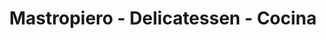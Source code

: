 ---
title: "Mastropiero - Delicatessen - Cocina"
url: /quito/mastropiero-delicatessen-cocina/
shop: charcutería
---
